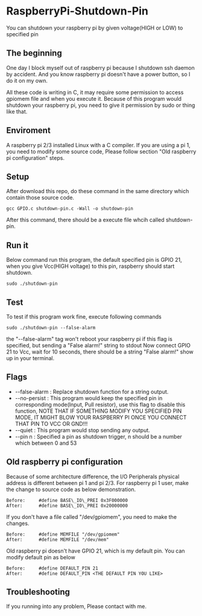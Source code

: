 # RaspberryPi-Shutdown-Pin

You can shutdown your raspberry pi by given voltage(HIGH or LOW) to specified pin

## The beginning
One day I block myself out of raspberry pi because I shutdown ssh daemon by accident.
And you know raspberry pi doesn't have a power button, so I do it on my own.

All these code is writing in C, it may require some permission to access gpiomem file and when you execute it.
Because of this program would shutdown your raspberry pi, you need to give it permission by sudo or thing like that.

## Enviroment
A raspberry pi 2/3 installed Linux with a C compiler.
If you are using a pi 1, you need to modify some source code, Please follow section "Old raspberry pi configuration" steps.

## Setup
After download this repo, do these command in the same directory which contain those source code.
```
gcc GPIO.c shutdown-pin.c -Wall -o shutdown-pin
```
After this command, there should be a execute file whcih called shutdown-pin.

## Run it
Below command run this program, the default specified pin is GPIO 21, when you give Vcc(HIGH voltage) to this pin, raspberry should start shutdown.
```
sudo ./shutdown-pin
```

## Test
To test if this program work fine, execute following commands
```
sudo ./shutdown-pin --false-alarm
```
the "--false-alarm" tag won't reboot your raspberry pi if this flag is specified, but sending a "False alarm!" string to stdout
Now connect GPIO 21 to Vcc, wait for 10 seconds, there should be a string "False alarm!" show up in your terminal.

## Flags
* --false-alarm : Replace shutdown function for a string output.
* --no-persist  : This program would keep the specified pin in corresponding mode(Input, Pull resistor), use this flag to disable this function, NOTE THAT IF SOMETHING MODIFY YOU SPECIFIED PIN MODE, IT MIGHT BLOW YOUR RASPBERRY PI ONCE YOU CONNECT THAT PIN TO VCC OR GND!!!
* --quiet       : This program would stop sending any output.
* --pin n       : Specified a pin as shutdown trigger, n should be a number which between 0 and 53

## Old raspberry pi configuration
Because of some architecture difference, the I/O Peripherals physical address is different between pi 1 and pi 2/3.
For raspberry pi 1 user, make the change to source code as below demonstration.
```
Before:     #define BASE\_IO\_PREI 0x3F000000
After:      #define BASE\_IO\_PREI 0x20000000
```

If you don't have a file called "/dev/gpiomem", you need to make the changes.
```
Before:     #define MEMFILE "/dev/gpiomem"
After:      #define MEMFILE "/dev/mem"
```

Old raspberry pi doesn't have GPIO 21, which is my default pin.
You can modify default pin as below
```
Before:     #define DEFAULT_PIN 21
After:      #define DEFAULT_PIN <THE DEFAULT PIN YOU LIKE>
``` 

## Troubleshooting
If you running into any problem, Please contact with me.

